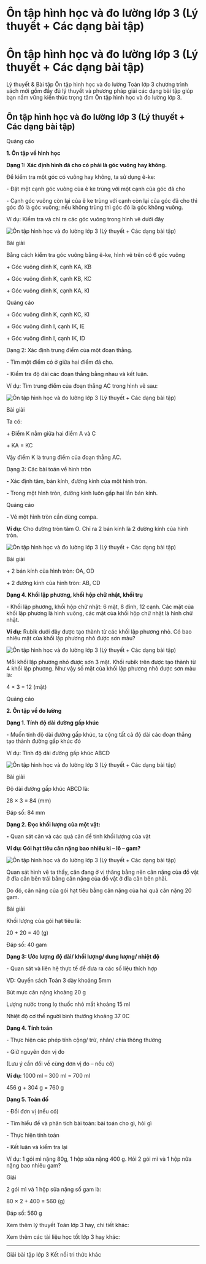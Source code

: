 # Ôn tập hình học và đo lường lớp 3 (Lý thuyết + Các dạng bài tập)

# Ôn tập hình học và đo lường lớp 3 (Lý thuyết + Các dạng bài tập)

Lý thuyết & Bài tập Ôn tập hình học và đo lường Toán lớp 3 chương trình sách mới gồm đầy đủ lý thuyết và phương pháp giải các dạng bài tập giúp bạn nắm vững kiến thức trọng tâm Ôn tập hình học và đo lường lớp 3.

## Ôn tập hình học và đo lường lớp 3 (Lý thuyết + Các dạng bài tập)

Quảng cáo

**1\. Ôn tập về hình học**

**Dạng 1: Xác định hình đã cho có phải là góc vuông hay không.**

Để kiểm tra một góc có vuông hay không, ta sử dụng ê-ke:

\- Đặt một cạnh góc vuông của ê ke trùng với một cạnh của góc đã cho

\- Cạnh góc vuông còn lại của ê ke trùng với cạnh còn lại của góc đã cho thì góc đó là góc vuông; nếu không trùng thì góc đó là góc không vuông.

Ví dụ: Kiểm tra và chỉ ra các góc vuông trong hình vẽ dưới đây

![Ôn tập hình học và đo lường lớp 3 \(Lý thuyết + Các dạng bài tập\)](https://vietjack.com/toan-3-kn/images/ly-thuyet-bai-43-on-tap-hinh-hoc-va-do-luong.PNG)

Bài giải

Bằng cách kiểm tra góc vuông bằng ê-ke, hình vẽ trên có 6 góc vuông

\+ Góc vuông đỉnh K, cạnh KA, KB

\+ Góc vuông đỉnh K, cạnh KB, KC

\+ Góc vuông đỉnh K, cạnh KA, KI

Quảng cáo

\+ Góc vuông đỉnh K, cạnh KC, KI

\+ Góc vuông đỉnh I, cạnh IK, IE

\+ Góc vuông đỉnh I, cạnh IK, ID

Dạng 2: Xác định trung điểm của một đoạn thẳng.

\- Tìm một điểm có ở giữa hai điểm đã cho.

\- Kiểm tra độ dài các đoạn thẳng bằng nhau và kết luận.

Ví dụ: Tìm trung điểm của đoạn thẳng AC trong hình vẽ sau:

![Ôn tập hình học và đo lường lớp 3 \(Lý thuyết + Các dạng bài tập\)](https://vietjack.com/toan-3-kn/images/ly-thuyet-bai-43-on-tap-hinh-hoc-va-do-luong-a.PNG)

Bài giải

Ta có:

\+ Điểm K nằm giữa hai điểm A và C

\+ KA = KC

Vậy điểm K là trung điểm của đoạn thẳng AC.

Dạng 3: Các bài toán về hình tròn

**-** Xác định tâm, bán kính, đường kính của một hình tròn.

**-** Trong một hình tròn, đường kính luôn gấp hai lần bán kính.

Quảng cáo

**-** Vẽ một hình tròn cần dùng compa.

**Ví dụ:** Cho đường tròn tâm O. Chỉ ra 2 bán kính là 2 đường kính của hình tròn.

![Ôn tập hình học và đo lường lớp 3 \(Lý thuyết + Các dạng bài tập\)](https://vietjack.com/toan-3-kn/images/ly-thuyet-bai-43-on-tap-hinh-hoc-va-do-luong-a1.PNG)

Bài giải

\+ 2 bán kính của hình tròn: OA, OD

\+ 2 đường kính của hình tròn: AB, CD

**Dạng 4. Khối lập phương, khối hộp chữ nhật, khối trụ**

\- Khối lập phương, khối hộp chữ nhật: 6 mặt, 8 đỉnh, 12 cạnh. Các mặt của khối lập phương là hình vuông, các mặt của khối hộp chữ nhật là hình chữ nhật.

**Ví dụ:** Rubik dưới đây được tạo thành từ các khối lập phương nhỏ. Có bao nhiêu mặt của khối lập phương nhỏ được sơn màu?

![Ôn tập hình học và đo lường lớp 3 \(Lý thuyết + Các dạng bài tập\)](https://vietjack.com/toan-3-kn/images/ly-thuyet-bai-43-on-tap-hinh-hoc-va-do-luong-a2.PNG)

Mỗi khối lập phương nhỏ được sơn 3 mặt. Khối rubik trên được tạo thành từ 4 khối lập phương. Như vậy số mặt của khối lập phương nhỏ được sơn màu là:

4 × 3 = 12 (mặt)

Quảng cáo

**2\. Ôn tập về đo lường**

**Dạng 1. Tính độ dài đường gấp khúc**

\- Muốn tính độ dài đường gấp khúc, ta cộng tất cả độ dài các đoạn thẳng tạo thành đường gấp khúc đó

Ví dụ: Tính độ dài đường gấp khúc ABCD

![Ôn tập hình học và đo lường lớp 3 \(Lý thuyết + Các dạng bài tập\)](https://vietjack.com/toan-3-kn/images/ly-thuyet-bai-43-on-tap-hinh-hoc-va-do-luong-a3.PNG)

Bài giải

Độ dài đường gấp khúc ABCD là:

28 × 3 = 84 (mm)

Đáp số: 84 mm

**Dạng 2. Đọc khối lượng của một vật:**

**-** Quan sát cân và các quả cân để tính khối lượng của vật

**Ví dụ: Gói hạt tiêu cân nặng bao nhiêu ki – lô – gam?**

![Ôn tập hình học và đo lường lớp 3 \(Lý thuyết + Các dạng bài tập\)](https://vietjack.com/toan-3-kn/images/ly-thuyet-bai-43-on-tap-hinh-hoc-va-do-luong-a4.PNG)

Quan sát hình vẽ ta thấy, cân đang ở vị thăng bằng nên cân nặng của đồ vật ở đĩa cân bên trái bằng cân nặng của đồ vật ở đĩa cân bên phải.

Do đó, cân nặng của gói hạt tiêu bằng cân nặng của hai quả cân nặng 20 gam.

Bài giải

Khối lượng của gói hạt tiêu là:

20 + 20 = 40 (g)

Đáp số: 40 gam

**Dạng 3: Ước lượng độ dài/ khối lượng/ dung lượng/ nhiệt độ**

\- Quan sát và liên hệ thực tế để đưa ra các số liệu thích hợp

VD: Quyển sách Toán 3 dày khoảng 5mm

Bút mực cân nặng khoảng 20 g

Lượng nước trong lọ thuốc nhỏ mắt khoảng 15 ml

Nhiệt độ cơ thể người bình thường khoảng 37 0C

**Dạng 4. Tính toán**

\- Thực hiện các phép tính cộng/ trừ, nhân/ chia thông thường

\- Giữ nguyên đơn vị đo 

(Lưu ý cần đổi về cùng đơn vị đo – nếu có)

**Ví dụ:** 1000 ml – 300 ml = 700 ml

456 g + 304 g = 760 g

**Dạng 5. Toán đố**

\- Đổi đơn vị (nếu có)

\- Tìm hiểu đề và phân tích bài toán: bài toán cho gì, hỏi gì

\- Thực hiện tính toán

\- Kết luận và kiểm tra lại

Ví dụ: 1 gói mì nặng 80g, 1 hộp sữa nặng 400 g. Hỏi 2 gói mì và 1 hộp nữa nặng bao nhiêu gam?

Giải

2 gói mì và 1 hộp sữa nặng số gam là:

80 × 2 + 400 = 560 (g)

Đáp số: 560 g

Xem thêm lý thuyết Toán lớp 3 hay, chi tiết khác:

Xem thêm các tài liệu học tốt lớp 3 hay khác:

* * *

Giải bài tập lớp 3 Kết nối tri thức khác
